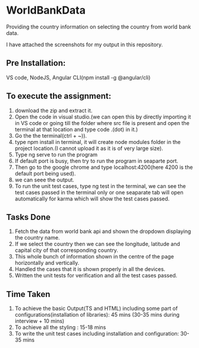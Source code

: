 # WorldBankData
Providing the country information on selecting the country from world bank data.

I have attached the screenshots for my output in this repository.

Pre Installation:
------------------
VS code, NodeJS, Angular CLI(npm install -g @angular/cli)

To execute the assignment:
-------------------------------
1) download the zip and extract it.
2) Open the code in visual studio.(we can open this by directly importing it in VS code or going till the folder where src file is present and open the terminal at that location and type code .(dot) in it.)
3) Go the the terminal(ctrl + ~)).
4) type npm install in terminal, it will create node modules folder in the project location.(I cannot upload it as it is of very large size).
5) Type ng serve to run the program 
6) If default port is busy, then try to run the program in seaparte port.
7) Then go to the google chrome and type localhost:4200(here 4200 is the default port being used).
8) we can seee the output.
9) To run the unit test cases, type ng test in the terminal, we can see the test cases passed in the terminal only or one seaparate tab will open automatically for karma which will show the test cases passed. 

Tasks Done
-----------
1) Fetch the data from world bank api and shown the dropdown displaying the country name.
2) If we select the country then we can see the longitude, latitude and capital city of that corresponding country.
3) This whole bunch of information shown in the centre of the page horizontally and vertically.
4) Handled the cases that it is shown properly in all the devices.
5) Written the unit tests for verification and all the test cases passed.

Time Taken
-----------
1) To achieve the basic Output(TS and HTML) including some part of configurations(installation of libraries):
   45 mins (30-35 mins during interview + 10 mins)
2) To achieve all the styling : 15-18 mins
3) To write the unit test cases including installation and configuration:
    30-35 mins
  






